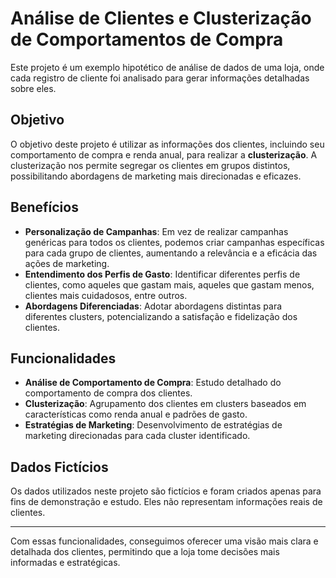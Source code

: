 # Análise de Clientes e Clusterização de Comportamentos de Compra

Este projeto é um exemplo hipotético de análise de dados de uma loja, onde cada registro de cliente foi analisado para gerar informações detalhadas sobre eles.

## Objetivo

O objetivo deste projeto é utilizar as informações dos clientes, incluindo seu comportamento de compra e renda anual, para realizar a **clusterização**. A clusterização nos permite segregar os clientes em grupos distintos, possibilitando abordagens de marketing mais direcionadas e eficazes.

## Benefícios

- **Personalização de Campanhas**: Em vez de realizar campanhas genéricas para todos os clientes, podemos criar campanhas específicas para cada grupo de clientes, aumentando a relevância e a eficácia das ações de marketing.
- **Entendimento dos Perfis de Gasto**: Identificar diferentes perfis de clientes, como aqueles que gastam mais, aqueles que gastam menos, clientes mais cuidadosos, entre outros.
- **Abordagens Diferenciadas**: Adotar abordagens distintas para diferentes clusters, potencializando a satisfação e fidelização dos clientes.

## Funcionalidades

- **Análise de Comportamento de Compra**: Estudo detalhado do comportamento de compra dos clientes.
- **Clusterização**: Agrupamento dos clientes em clusters baseados em características como renda anual e padrões de gasto.
- **Estratégias de Marketing**: Desenvolvimento de estratégias de marketing direcionadas para cada cluster identificado.

## Dados Fictícios

Os dados utilizados neste projeto são fictícios e foram criados apenas para fins de demonstração e estudo. Eles não representam informações reais de clientes.

---

Com essas funcionalidades, conseguimos oferecer uma visão mais clara e detalhada dos clientes, permitindo que a loja tome decisões mais informadas e estratégicas.
